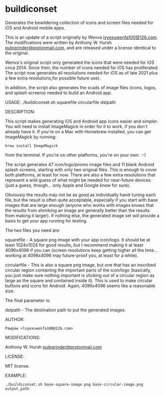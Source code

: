 # buildiconset
Generates the bewildering collection of icons and screen files needed for iOS and Android mobile apps.

This is an update of a script originally by Wenva <lvyexuwenfa100@126.com>. The modifications were written by Anthony W. Hursh <pulpgrinder@protonmail.com>, and are released under a license identical to the original.

Wenva's original script only generated the icons that were needed for iOS circa 2014. Since then, the number of icons needed for iOS has proliferated. The script now generates all resolutions needed for iOS as of late 2021 plus a few extra resolutions,for possible future use). 

In addition, the script also generates the scads of image files (icons, logos, and splash screens) needed to build an Android app.

USAGE:
   ./buildiconset.sh squarefile circularfile dstpath

DESCRIPTION:

This script makes generating iOS and Android app icons easier and simpler. You will need to install ImageMagick in order for it to work, if you don't already have it. If you're on a Mac with Homebrew installed, you can get ImageMagick by running:
    
    brew install ImageMagick
    
from the terminal. If you're on other platforms, you're on your own. :-)
    
The script generates 47 icon/logo/promo image files and 11 blank Android splash screens, starting with only two original files. This is enough to cover both platforms, at least for now. There are also a few extra resolutions that represent a wild guess of what might be needed for near-future devices (just a guess, though... only Apple and Google know for sure).

Obviously the results may not be as good as individually hand-tuning each file, but the result is often quite acceptable, especially if you start with base images that are large enough (anyone who works with images knows that the results from shrinking an image are generally better than the results from making it larger). If nothing else, the generated image set will provide a basis to get your app running for testing.
    
The two files you need are:

squarefile - A square png image with your app icon/logo. It should be at least 1024x1024 for good results, but I recommend making it at least 4096x4096 if you can (screen resolutions keep getting higher all the time... working at 4096x4096 may future-proof you, at least for a while).
    
circularfile - This is also a square png image, but one that has an inscribed circular region containing the important parts of the icon/logo (basically, you just make sure nothing important is sticking out of a circular region as large as the square and contained inside it). This is used to make circular buttons and icons for Android. Again, 4096x4096 seems like a reasonable size. 
    
The final parameter is:
    
dstpath - The destination path to put the generated images.

AUTHOR:

    Pawpaw <lvyexuwenfa100@126.com>
    
MODIFICATIONS:

Anthony W. Hursh <pulpgrinder@protonmail.com>

LICENSE:

MIT license.

EXAMPLE:

    ./buildiconset.sh base-square-image.png base-circular-image.png output_path
